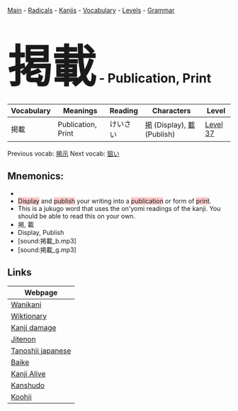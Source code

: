 <style> bigfont {font-size: 100px}</style>
[Main](../README.md) -
[Radicals](../radicals.md) -
[Kanjis](../kanjis.md) -
[Vocabulary](../vocabulary.md) -
[Levels](../levels.md) -
[Grammar](../grammar.md)
# <bigfont> 掲載</bigfont> - Publication, Print 

| Vocabulary | Meanings | Reading | Characters | Level |
| --- | --- | --- | --- | --- |
| 掲載 | Publication, Print | けいさい |  [掲](../kanjis/掲.md) (Display), [載](../kanjis/載.md) (Publish) | [Level 37](../levels/wk_level37.md) |

Previous vocab: [掲示](掲示.md) Next vocab: [狙い](狙い.md) 

## Mnemonics:

* 
* <span style="background-color:#ffcccb"> Display</span> and <span style="background-color:#ffcccb"> publish</span> your writing into a <span style="background-color:#ffcccb"> publication</span> or form of <span style="background-color:#ffcccb"> print</span>.
* This is a jukugo word that uses the on'yomi readings of the kanji. You should be able to read this on your own.
* 掲, 載
* Display, Publish
* [sound:掲載_b.mp3]
* [sound:掲載_g.mp3]


## Links 

| Webpage |
| --- |
| [Wanikani          ](https://www.wanikani.com/kanji/掲載) |
| [Wiktionary        ](https://en.wiktionary.org/wiki/掲載) |
| [Kanji damage      ](http://www.kanjidamage.com/kanji/search?utf8=✓&q=掲載) |
| [Jitenon           ](https://jitenon.com/kanji/掲載) |
| [Tanoshii japanese ](https://www.tanoshiijapanese.com/dictionary/kanji.cfm?k=掲載) |
| [Baike             ](https://baike.baidu.com/item/掲載) |
| [Kanji Alive       ](https://app.kanjialive.com/掲載) |
| [Kanshudo          ](https://www.kanshudo.com/searchmn?q=掲載) |
| [Koohii            ](https://kanji.koohii.com/study/kanji/掲載) |

